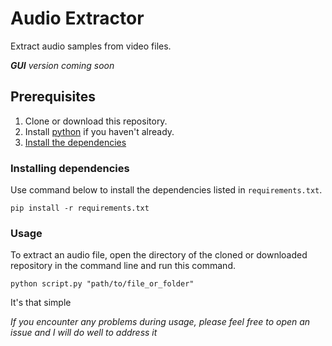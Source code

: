 # Audio Extractor
Extract audio samples from video files.

_**GUI** version coming soon_


## Prerequisites
1. Clone or download this repository.
2. Install [python](https://www.python.org/downloads/) if you haven't already.
3. [Install the dependencies](#Installing%20dependencies)


### Installing dependencies
Use command below to install the dependencies listed in `requirements.txt`.
```
pip install -r requirements.txt
```

### Usage
To extract an audio file, open the directory of the cloned or downloaded repository in the command line and run this command.
```
python script.py "path/to/file_or_folder"
```
It's that simple

_If you encounter any problems during usage, please feel free to open an issue and I will do well to address it_
